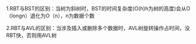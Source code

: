 1.RBT与BST的区别：当树为斜树时，BST的时间复杂度(O(h)h为树的高度)会从O（longn）退化为O（n），n为数据个数

2.RBT与AVL的区别：当涉及插入或删除多个数据时，AVL树旋转操作占时间，没RBT快，否则用AVL树